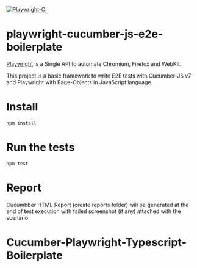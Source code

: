 [![Playwright-CI](https://github.com/PrinceSoni83/playwright-cucumber-js-e2e-boilerplate/actions/workflows/test.yml/badge.svg)](https://github.com/PrinceSoni83/playwright-cucumber-js-e2e-boilerplate/actions/workflows/test.yml)
# playwright-cucumber-js-e2e-boilerplate

[Playwright](https://github.com/microsoft/playwright) is a Single API to automate Chromium, Firefox and WebKit.

This project is a basic framework to write E2E tests with Cucumber-JS v7 and Playwright with Page-Objects in JavaScript language.

# Install
  ` npm install `

# Run the tests
  ` npm test `

# Report
  Cucumbber HTML Report (create reports folder) will be generated at the end of test execution with failed screenshot (if any) attached with the scenario. 
# Cucumber-Playwright-Typescript-Boilerplate
